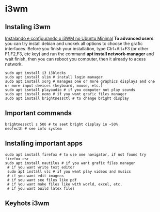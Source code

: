 # i3wm

## Instaling i3wm

[Instalando e configurando o i3WM no Ubuntu Minimal](https://www.youtube.com/watch?v=z5vtjmnGBKQ)
**To advanced users**: you can try install debian and unckek all options to choose the grafic interfaces. Before you finish your installation, type Ctrl+Alt+F3 (or other F1,F2,F3, etc key) and run the command **apt install network-manager** and wait finish, then you can reboot you computer, then it already to acess network.
``` shell
sudo apt install i3 i3blocks 
sudo apt install slim # install login manager
sudo apt install xorg # manages one or more graphics displays and one or more input devices (keyboard, mouse, etc.) 
sudo apt isntall playaudio # if you computer not play sounds
sudo apt install nemo # if you want grafic files manager
sudo apt install brightnessctl # to change bright display
```

## Important commands
``` code
brightnessctl s 500 # to seet bright display in ~50%
neofecth # see info system
```
## Installing important apps

``` shell
sudo apt install firefox # to use one navigator, if not found try firefox-esr
sudo apt install nautilus # if you want grafic files manager
 # if you want write text editor
 sudo apt install vlc # if you want play videos and musics
 # if you want edit imagens
 # if you want see files like pdf
 # if you want make files like with world, excel, etc.
 # if you want build latex files
```

## Keyhots i3wm

